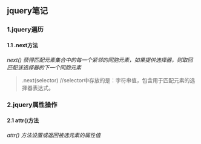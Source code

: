 ## jquery笔记

### 1.jquery遍历

#### 1.1 .next方法

*next() 获得匹配元素集合中的每一个紧邻的同胞元素，如果提供选择器，则取回匹配该选择器的下一个同胞元素*

> .next(selector)    //selector中存放的是：字符串值，包含用于匹配元素的选择器表达式。

### 2.jquery属性操作

#### 2.1 attr()方法

*attr() 方法设置或返回被选元素的属性值*